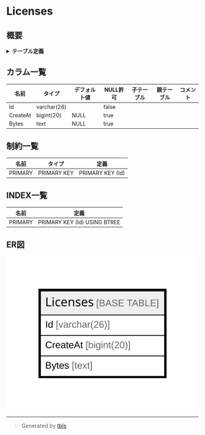 # Licenses

## 概要

<details>
<summary><strong>テーブル定義</strong></summary>

```sql
CREATE TABLE `Licenses` (
  `Id` varchar(26) NOT NULL,
  `CreateAt` bigint(20) DEFAULT NULL,
  `Bytes` text DEFAULT NULL,
  PRIMARY KEY (`Id`)
) ENGINE=InnoDB DEFAULT CHARSET=utf8mb4
```

</details>

## カラム一覧

| 名前       | タイプ         | デフォルト値       | NULL許可   | 子テーブル      | 親テーブル      | コメント     |
| -------- | ----------- | ------------ | -------- | ---------- | ---------- | -------- |
| Id       | varchar(26) |              | false    |            |            |          |
| CreateAt | bigint(20)  | NULL         | true     |            |            |          |
| Bytes    | text        | NULL         | true     |            |            |          |

## 制約一覧

| 名前      | タイプ         | 定義               |
| ------- | ----------- | ---------------- |
| PRIMARY | PRIMARY KEY | PRIMARY KEY (Id) |

## INDEX一覧

| 名前      | 定義                           |
| ------- | ---------------------------- |
| PRIMARY | PRIMARY KEY (Id) USING BTREE |

## ER図

![er](Licenses.svg)

---

> Generated by [tbls](https://github.com/k1LoW/tbls)
